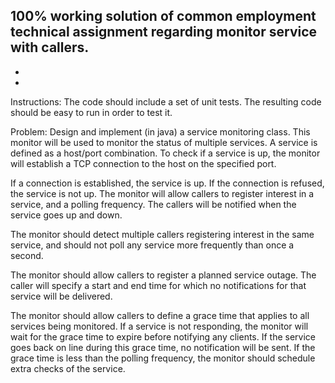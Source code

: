 100% working solution of common employment technical assignment regarding monitor service with callers.
 -
 -
 -
 
 

Instructions:
The code should include a set of unit tests.
The resulting code should be easy to run in order to test it.

Problem:
Design and implement (in java) a service monitoring class. This monitor will be used to monitor the status of multiple services.
A service is defined as a host/port combination. To check if a service is up, the monitor will establish a TCP connection to the host on the specified port.

If a connection is established, the service is up. If the connection is refused, the service is not up.
The monitor will allow callers to register interest in a service, and a polling frequency. The callers will be notified when the service goes up and down.

The monitor should detect multiple callers registering interest in the same service, and should not poll any service more frequently than once a second.

The monitor should allow callers to register a planned service outage. The caller will specify a start and end time for which no notifications for that service will be delivered.

The monitor should allow callers to define a grace time that applies to all services being monitored. 
If a service is not responding, the monitor will wait for the grace time to expire before notifying any clients. 
If the service goes back on line during this grace time, no notification will be sent. 
If the grace time is less than the polling frequency, the monitor should schedule extra checks of the service.
